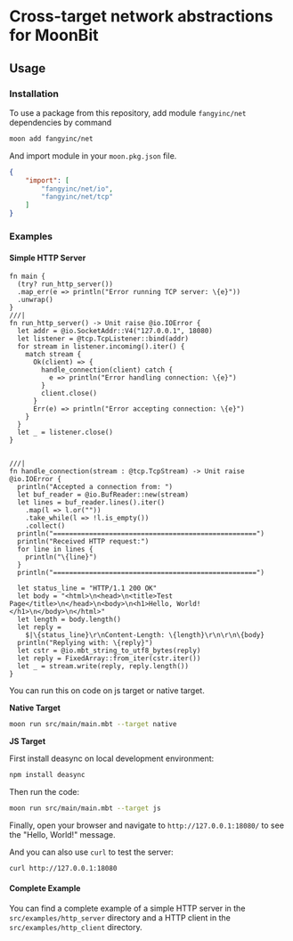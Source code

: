 # Cross-target network abstractions for MoonBit

## Usage

### Installation

To use a package from this repository, add module `fangyinc/net` dependencies by command
```bash
moon add fangyinc/net
```

And import module in your `moon.pkg.json` file.
```json
{
    "import": [
        "fangyinc/net/io",
        "fangyinc/net/tcp"
    ]
}
```

### Examples

#### Simple HTTP Server


```moonbit
fn main {
  (try? run_http_server())
  .map_err(e => println("Error running TCP server: \{e}"))
  .unwrap()
}
///|
fn run_http_server() -> Unit raise @io.IOError {
  let addr = @io.SocketAddr::V4("127.0.0.1", 18080)
  let listener = @tcp.TcpListener::bind(addr)
  for stream in listener.incoming().iter() {
    match stream {
      Ok(client) => {
        handle_connection(client) catch {
          e => println("Error handling connection: \{e}")
        }
        client.close()
      }
      Err(e) => println("Error accepting connection: \{e}")
    }
  }
  let _ = listener.close()
}


///|
fn handle_connection(stream : @tcp.TcpStream) -> Unit raise @io.IOError {
  println("Accepted a connection from: ")
  let buf_reader = @io.BufReader::new(stream)
  let lines = buf_reader.lines().iter()
    .map(l => l.or(""))
    .take_while(l => !l.is_empty())
    .collect()
  println("===================================================")
  println("Received HTTP request:")
  for line in lines {
    println("\{line}")
  }
  println("===================================================")  

  let status_line = "HTTP/1.1 200 OK"
  let body = "<html>\n<head>\n<title>Test Page</title>\n</head>\n<body>\n<h1>Hello, World!</h1>\n</body>\n</html>"
  let length = body.length()
  let reply =
    $|\{status_line}\r\nContent-Length: \{length}\r\n\r\n\{body}
  println("Replying with: \{reply}")
  let cstr = @io.mbt_string_to_utf8_bytes(reply)
  let reply = FixedArray::from_iter(cstr.iter())
  let _ = stream.write(reply, reply.length())
}
```

You can run this on code on js target or native target.

**Native Target**

```bash
moon run src/main/main.mbt --target native
```


**JS Target**

First install deasync on local development environment:
```bash
npm install deasync
```

Then run the code:
```bash
moon run src/main/main.mbt --target js
```

Finally, open your browser and navigate to `http://127.0.0.1:18080/` to see the "Hello, World!" message.

And you can also use `curl` to test the server:
```bash
curl http://127.0.0.1:18080
```

#### Complete Example

You can find a complete example of a simple HTTP server in the `src/examples/http_server` directory and a HTTP client in the `src/examples/http_client` directory.

